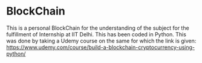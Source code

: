 # BlockChain

This is a personal BlockChain for the understanding of the subject for the fulfillment of Internship at IIT Delhi. This has been coded in Python. This was done by taking a Udemy course on the same for which the link is given: https://www.udemy.com/course/build-a-blockchain-cryptocurrency-using-python/
